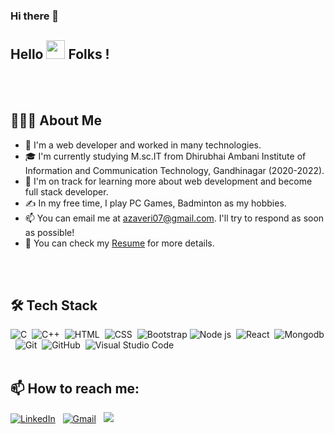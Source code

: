 ### Hi there 👋

<h2>Hello <img src="https://raw.githubusercontent.com/MartinHeinz/MartinHeinz/master/wave.gif" width="30px"> Folks !</h2>
<br/>
<br/>


<h2>👨🏻‍💻  About Me </h2>

- 👀 I'm a web developer and worked in many technologies.
- 🎓  I'm currently studying M.sc.IT from Dhirubhai Ambani Institute of Information and Communication Technology, Gandhinagar (2020-2022).
- 🌱 I'm on track for learning more about web development and become full stack developer.
- ✍️  In my free time, I play PC Games, Badminton as my hobbies.
- 📫 You can email me at azaveri07@gmail.com. I'll try to respond as soon as possible!
- 📄  You can check my [Resume](https://drive.google.com/file/d/1AqK8RLsGiFnhrusQRirqE4moR4FfNxP1/view?usp=sharing "Resume") for more details.
<br/>
<br/>

<h2>🛠 Tech Stack</h2>

![C](https://img.shields.io/badge/-C-05122A?style=flat&logo=C&logoColor=A8B9CC)&nbsp;
![C++](https://img.shields.io/badge/-C++-05122A?style=flat&logo=C%2B%2B&logoColor=00599C)&nbsp;
![HTML](https://img.shields.io/badge/-HTML-05122A?style=flat&logo=HTML5)&nbsp;
![CSS](https://img.shields.io/badge/-CSS-05122A?style=flat&logo=CSS3&logoColor=1572B6)&nbsp;
![Bootstrap](https://img.shields.io/badge/-Bootstrap-05122A?style=flat&logo=bootstrap&logoColor=563D7C)
![Node js](https://img.shields.io/badge/-Node%20Js-05122A?style=flat&logo=nodejs)&nbsp;
![React](https://img.shields.io/badge/-React-05122A?style=flat&logo=react)&nbsp;
![Mongodb](https://img.shields.io/badge/-Mongo%20DB-05122A?style=flat&logo=mongodb)&nbsp;
![Git](https://img.shields.io/badge/-Git-05122A?style=flat&logo=git)&nbsp;
![GitHub](https://img.shields.io/badge/-GitHub-05122A?style=flat&logo=github)&nbsp;
![Visual Studio Code](https://img.shields.io/badge/-Visual%20Studio%20Code-05122A?style=flat&logo=visual-studio-code&logoColor=007ACC)&nbsp;
<br/>
<br/>

<h2>📫  How to reach me:</h2>
 
<a href="https://www.linkedin.com/in/aaftab-zaveri-393a741b2/"><img alt="LinkedIn" src="https://img.shields.io/badge/linkedin%20-%230077B5.svg?&style=flat&logo=linkedin&logoColor=white"/></a> &nbsp;
<a href="mailto:azaveri07@gmail.com"><img alt="Gmail" src="https://img.shields.io/badge/Gmail-D14836?style=flat&logo=gmail&logoColor=white" /></a> &nbsp;
<a href="https://www.instagram.com/aaftab_zaveri/"><img src="https://img.shields.io/badge/-@aaftab_zaveri_-E4405F?style=flat&logo=Instagram&logoColor=white"/></a> &nbsp;

